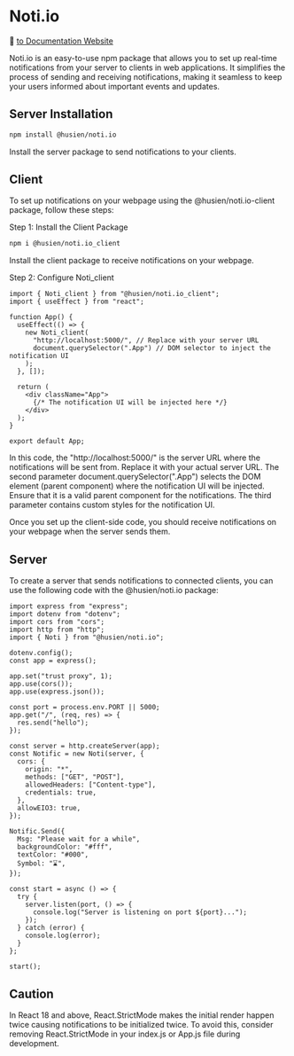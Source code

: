 # Noti.io

📝 [to Documentation Website](https://noti-io-website.vercel.app/)

Noti.io is an easy-to-use npm package that allows you to set up real-time notifications from your server to clients in web applications. It simplifies the process of sending and receiving notifications, making it seamless to keep your users informed about important events and updates.

## Server Installation

```bash
npm install @husien/noti.io
```

Install the server package to send notifications to your clients.

## Client <br>

To set up notifications on your webpage using the @husien/noti.io-client package, follow these steps:

Step 1: Install the Client Package

```bash
npm i @husien/noti.io_client
```

Install the client package to receive notifications on your webpage.

Step 2: Configure Noti_client

```
import { Noti_client } from "@husien/noti.io_client";
import { useEffect } from "react";

function App() {
  useEffect(() => {
    new Noti_client(
      "http://localhost:5000/", // Replace with your server URL
      document.querySelector(".App") // DOM selector to inject the notification UI
    );
  }, []);

  return (
    <div className="App">
      {/* The notification UI will be injected here */}
    </div>
  );
}

export default App;
```

In this code, the "http://localhost:5000/" is the server URL where the notifications will be sent from. Replace it with your actual server URL. The second parameter document.querySelector(".App") selects the DOM element (parent component) where the notification UI will be injected. Ensure that it is a valid parent component for the notifications. The third parameter contains custom styles for the notification UI.

Once you set up the client-side code, you should receive notifications on your webpage when the server sends them.

## Server

To create a server that sends notifications to connected clients, you can use the following code with the @husien/noti.io package:

```
import express from "express";
import dotenv from "dotenv";
import cors from "cors";
import http from "http";
import { Noti } from "@husien/noti.io";

dotenv.config();
const app = express();

app.set("trust proxy", 1);
app.use(cors());
app.use(express.json());

const port = process.env.PORT || 5000;
app.get("/", (req, res) => {
  res.send("hello");
});

const server = http.createServer(app);
const Notific = new Noti(server, {
  cors: {
    origin: "*",
    methods: ["GET", "POST"],
    allowedHeaders: ["Content-type"],
    credentials: true,
  },
  allowEIO3: true,
});

Notific.Send({
  Msg: "Please wait for a while",
  backgroundColor: "#fff",
  textColor: "#000",
  Symbol: "⌛",
});

const start = async () => {
  try {
    server.listen(port, () => {
      console.log("Server is listening on port ${port}...");
    });
  } catch (error) {
    console.log(error);
  }
};

start();

```

## Caution

In React 18 and above, React.StrictMode makes the initial render happen twice causing notifications to be initialized twice. To avoid this, consider removing React.StrictMode in your index.js or App.js file during development.
